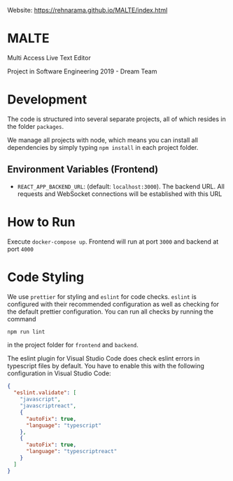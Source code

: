 Website: https://rehnarama.github.io/MALTE/index.html

# MALTE

Multi Access Live Text Editor

Project in Software Engineering 2019 - Dream Team

# Development

The code is structured into several separate projects, all of which resides
in the folder `packages`.

We manage all projects with node, which means you can install all dependencies
by simply typing `npm install` in each project folder.

## Environment Variables (Frontend)
* `REACT_APP_BACKEND_URL`: (default: `localhost:3000`). The backend URL. All requests and WebSocket connections will be established with this URL

# How to Run

Execute `docker-compose up`. Frontend will run at port `3000` and backend at port `4000`

# Code Styling

We use `prettier` for styling and `eslint` for code checks. `eslint` is 
configured with their recommended configuration as well as checking for the
default prettier configuration. You can run all checks by running the command
```sh
npm run lint
```
in the project folder for `frontend` and `backend`.

The eslint plugin for Visual Studio Code does check eslint errors in typescript
files by default. You have to enable this with the following configuration in 
Visual Studio Code:
```json
{
  "eslint.validate": [
    "javascript",
    "javascriptreact",
    {
      "autoFix": true,
      "language": "typescript"
    },
    {
      "autoFix": true,
      "language": "typescriptreact"
    }
  ]
}
```

